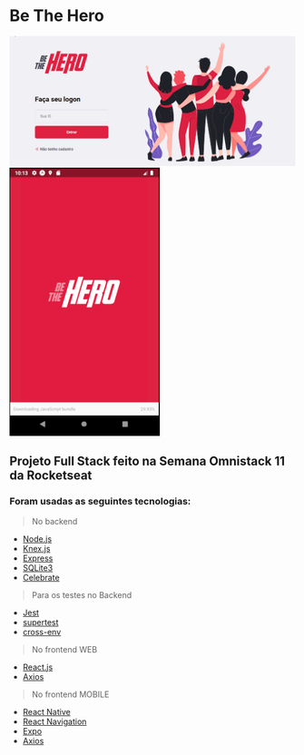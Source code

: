 # Be The Hero

![](web.gif)
![](mobile.gif)


## Projeto Full Stack feito na Semana Omnistack 11 da Rocketseat

### Foram usadas as seguintes tecnologias:

> No backend
 - [Node.js](https://nodejs.org/pt-br/)
 - [Knex.js](http://knexjs.org/)
 - [Express](https://expressjs.com/pt-br/)
 - [SQLite3](https://www.sqlite.org/version3.html)
 - [Celebrate](https://www.npmjs.com/package/celebrate)

> Para os testes no Backend
 - [Jest](https://jestjs.io/)
 - [supertest](https://www.npmjs.com/package/supertest)
 - [cross-env](https://www.npmjs.com/package/cross-env)

> No frontend WEB
 - [React.js](https://pt-br.reactjs.org/)
 - [Axios](https://github.com/axios/axios)

> No frontend MOBILE
 - [React Native](https://reactnative.dev/)
 - [React Navigation](https://reactnavigation.org/)
 - [Expo](https://expo.io/)
 - [Axios](https://github.com/axios/axios)
